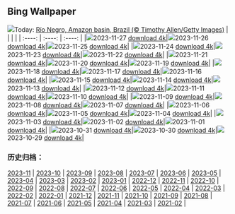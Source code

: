 ## Bing Wallpaper
![](https://global.bing.com/th?id=OHR.RioNegro_EN-IN8200017926_UHD.jpg&w=1000)Today: [Río Negro, Amazon basin, Brazil (© Timothy Allen/Getty Images)](https://global.bing.com/th?id=OHR.RioNegro_EN-IN8200017926_UHD.jpg)
|      |      |      |
| :----: | :----: | :----: |
|![](https://global.bing.com/th?id=OHR.RioNegro_EN-IN8200017926_UHD.jpg&pid=hp&w=384&h=216&rs=1&c=4)2023-11-27 [download 4k](https://global.bing.com/th?id=OHR.RioNegro_EN-IN8200017926_UHD.jpg)|![](https://global.bing.com/th?id=OHR.BradgateFallow_EN-IN7278653415_UHD.jpg&pid=hp&w=384&h=216&rs=1&c=4)2023-11-26 [download 4k](https://global.bing.com/th?id=OHR.BradgateFallow_EN-IN7278653415_UHD.jpg)|![](https://global.bing.com/th?id=OHR.TajoRiver_EN-IN6966241723_UHD.jpg&pid=hp&w=384&h=216&rs=1&c=4)2023-11-25 [download 4k](https://global.bing.com/th?id=OHR.TajoRiver_EN-IN6966241723_UHD.jpg)|
|![](https://global.bing.com/th?id=OHR.HallofMosses_EN-IN9360638768_UHD.jpg&pid=hp&w=384&h=216&rs=1&c=4)2023-11-24 [download 4k](https://global.bing.com/th?id=OHR.HallofMosses_EN-IN9360638768_UHD.jpg)|![](https://global.bing.com/th?id=OHR.VictoriaMemorialIndia_EN-IN2578716156_UHD.jpg&pid=hp&w=384&h=216&rs=1&c=4)2023-11-23 [download 4k](https://global.bing.com/th?id=OHR.VictoriaMemorialIndia_EN-IN2578716156_UHD.jpg)|![](https://global.bing.com/th?id=OHR.SnakeRiverTeton_EN-IN8458505185_UHD.jpg&pid=hp&w=384&h=216&rs=1&c=4)2023-11-22 [download 4k](https://global.bing.com/th?id=OHR.SnakeRiverTeton_EN-IN8458505185_UHD.jpg)|
|![](https://global.bing.com/th?id=OHR.HelloSeal_EN-IN4183768158_UHD.jpg&pid=hp&w=384&h=216&rs=1&c=4)2023-11-21 [download 4k](https://global.bing.com/th?id=OHR.HelloSeal_EN-IN4183768158_UHD.jpg)|![](https://global.bing.com/th?id=OHR.ChapmanAdventure_EN-IN7844405204_UHD.jpg&pid=hp&w=384&h=216&rs=1&c=4)2023-11-20 [download 4k](https://global.bing.com/th?id=OHR.ChapmanAdventure_EN-IN7844405204_UHD.jpg)|![](https://global.bing.com/th?id=OHR.FrozenBog_EN-IN7475675289_UHD.jpg&pid=hp&w=384&h=216&rs=1&c=4)2023-11-19 [download 4k](https://global.bing.com/th?id=OHR.FrozenBog_EN-IN7475675289_UHD.jpg)|
|![](https://global.bing.com/th?id=OHR.MilsePolarBear_EN-IN7189578814_UHD.jpg&pid=hp&w=384&h=216&rs=1&c=4)2023-11-18 [download 4k](https://global.bing.com/th?id=OHR.MilsePolarBear_EN-IN7189578814_UHD.jpg)|![](https://global.bing.com/th?id=OHR.BadRiver_EN-IN6923977079_UHD.jpg&pid=hp&w=384&h=216&rs=1&c=4)2023-11-17 [download 4k](https://global.bing.com/th?id=OHR.BadRiver_EN-IN6923977079_UHD.jpg)|![](https://global.bing.com/th?id=OHR.AthensAcropolis_EN-IN8777145681_UHD.jpg&pid=hp&w=384&h=216&rs=1&c=4)2023-11-16 [download 4k](https://global.bing.com/th?id=OHR.AthensAcropolis_EN-IN8777145681_UHD.jpg)|
|![](https://global.bing.com/th?id=OHR.SarekSweden_EN-IN7855309324_UHD.jpg&pid=hp&w=384&h=216&rs=1&c=4)2023-11-15 [download 4k](https://global.bing.com/th?id=OHR.SarekSweden_EN-IN7855309324_UHD.jpg)|![](https://global.bing.com/th?id=OHR.RussellLupines_EN-IN1879361282_UHD.jpg&pid=hp&w=384&h=216&rs=1&c=4)2023-11-14 [download 4k](https://global.bing.com/th?id=OHR.RussellLupines_EN-IN1879361282_UHD.jpg)|![](https://global.bing.com/th?id=OHR.OliveOrchard_EN-IN6860940446_UHD.jpg&pid=hp&w=384&h=216&rs=1&c=4)2023-11-13 [download 4k](https://global.bing.com/th?id=OHR.OliveOrchard_EN-IN6860940446_UHD.jpg)|
|![](https://global.bing.com/th?id=OHR.DiwaliAyodhya_EN-IN0905381665_UHD.jpg&pid=hp&w=384&h=216&rs=1&c=4)2023-11-12 [download 4k](https://global.bing.com/th?id=OHR.DiwaliAyodhya_EN-IN0905381665_UHD.jpg)|![](https://global.bing.com/th?id=OHR.FishingNetsKochi_EN-IN7237495596_UHD.jpg&pid=hp&w=384&h=216&rs=1&c=4)2023-11-11 [download 4k](https://global.bing.com/th?id=OHR.FishingNetsKochi_EN-IN7237495596_UHD.jpg)|![](https://global.bing.com/th?id=OHR.BadlandsSunrise_EN-IN3577388637_UHD.jpg&pid=hp&w=384&h=216&rs=1&c=4)2023-11-10 [download 4k](https://global.bing.com/th?id=OHR.BadlandsSunrise_EN-IN3577388637_UHD.jpg)|
|![](https://global.bing.com/th?id=OHR.NorwayBirch_EN-IN3209177079_UHD.jpg&pid=hp&w=384&h=216&rs=1&c=4)2023-11-09 [download 4k](https://global.bing.com/th?id=OHR.NorwayBirch_EN-IN3209177079_UHD.jpg)|![](https://global.bing.com/th?id=OHR.ManateeMama_EN-IN2707543582_UHD.jpg&pid=hp&w=384&h=216&rs=1&c=4)2023-11-08 [download 4k](https://global.bing.com/th?id=OHR.ManateeMama_EN-IN2707543582_UHD.jpg)|![](https://global.bing.com/th?id=OHR.KirkilaiTower_EN-IN6989463943_UHD.jpg&pid=hp&w=384&h=216&rs=1&c=4)2023-11-07 [download 4k](https://global.bing.com/th?id=OHR.KirkilaiTower_EN-IN6989463943_UHD.jpg)|
|![](https://global.bing.com/th?id=OHR.LagoPehoe_EN-IN2054677238_UHD.jpg&pid=hp&w=384&h=216&rs=1&c=4)2023-11-06 [download 4k](https://global.bing.com/th?id=OHR.LagoPehoe_EN-IN2054677238_UHD.jpg)|![](https://global.bing.com/th?id=OHR.SilencioSpain_EN-IN1715167974_UHD.jpg&pid=hp&w=384&h=216&rs=1&c=4)2023-11-05 [download 4k](https://global.bing.com/th?id=OHR.SilencioSpain_EN-IN1715167974_UHD.jpg)|![](https://global.bing.com/th?id=OHR.BisonSnow_EN-IN1261455789_UHD.jpg&pid=hp&w=384&h=216&rs=1&c=4)2023-11-04 [download 4k](https://global.bing.com/th?id=OHR.BisonSnow_EN-IN1261455789_UHD.jpg)|
|![](https://global.bing.com/th?id=OHR.SeaNettles_EN-IN0921605291_UHD.jpg&pid=hp&w=384&h=216&rs=1&c=4)2023-11-03 [download 4k](https://global.bing.com/th?id=OHR.SeaNettles_EN-IN0921605291_UHD.jpg)|![](https://global.bing.com/th?id=OHR.DeathValleySalt_EN-IN7646082145_UHD.jpg&pid=hp&w=384&h=216&rs=1&c=4)2023-11-02 [download 4k](https://global.bing.com/th?id=OHR.DeathValleySalt_EN-IN7646082145_UHD.jpg)|![](https://global.bing.com/th?id=OHR.HautBarr_EN-IN3887832280_UHD.jpg&pid=hp&w=384&h=216&rs=1&c=4)2023-11-01 [download 4k](https://global.bing.com/th?id=OHR.HautBarr_EN-IN3887832280_UHD.jpg)|
|![](https://global.bing.com/th?id=OHR.FuzerCastle_EN-IN7089088416_UHD.jpg&pid=hp&w=384&h=216&rs=1&c=4)2023-10-31 [download 4k](https://global.bing.com/th?id=OHR.FuzerCastle_EN-IN7089088416_UHD.jpg)|![](https://global.bing.com/th?id=OHR.AutumnRaven_EN-IN6850233265_UHD.jpg&pid=hp&w=384&h=216&rs=1&c=4)2023-10-30 [download 4k](https://global.bing.com/th?id=OHR.AutumnRaven_EN-IN6850233265_UHD.jpg)|![](https://global.bing.com/th?id=OHR.SavannahSculpture_EN-IN6597783856_UHD.jpg&pid=hp&w=384&h=216&rs=1&c=4)2023-10-29 [download 4k](https://global.bing.com/th?id=OHR.SavannahSculpture_EN-IN6597783856_UHD.jpg)|

### 历史归档：
[2023-11](https://github.com/niumoo/bing-wallpaper/tree/main/picture/2023-11/) | [2023-10](https://github.com/niumoo/bing-wallpaper/tree/main/picture/2023-10/) | [2023-09](https://github.com/niumoo/bing-wallpaper/tree/main/picture/2023-09/) | [2023-08](https://github.com/niumoo/bing-wallpaper/tree/main/picture/2023-08/) | [2023-07](https://github.com/niumoo/bing-wallpaper/tree/main/picture/2023-07/) | [2023-06](https://github.com/niumoo/bing-wallpaper/tree/main/picture/2023-06/) | [2023-05](https://github.com/niumoo/bing-wallpaper/tree/main/picture/2023-05/) | [2023-04](https://github.com/niumoo/bing-wallpaper/tree/main/picture/2023-04/) | 
[2023-03](https://github.com/niumoo/bing-wallpaper/tree/main/picture/2023-03/) | [2023-02](https://github.com/niumoo/bing-wallpaper/tree/main/picture/2023-02/) | [2023-01](https://github.com/niumoo/bing-wallpaper/tree/main/picture/2023-01/) | [2022-12](https://github.com/niumoo/bing-wallpaper/tree/main/picture/2022-12/) | [2022-11](https://github.com/niumoo/bing-wallpaper/tree/main/picture/2022-11/) | [2022-10](https://github.com/niumoo/bing-wallpaper/tree/main/picture/2022-10/) | [2022-09](https://github.com/niumoo/bing-wallpaper/tree/main/picture/2022-09/) | [2022-08](https://github.com/niumoo/bing-wallpaper/tree/main/picture/2022-08/) | 
[2022-07](https://github.com/niumoo/bing-wallpaper/tree/main/picture/2022-07/) | [2022-06](https://github.com/niumoo/bing-wallpaper/tree/main/picture/2022-06/) | [2022-05](https://github.com/niumoo/bing-wallpaper/tree/main/picture/2022-05/) | [2022-04](https://github.com/niumoo/bing-wallpaper/tree/main/picture/2022-04/) | [2022-03](https://github.com/niumoo/bing-wallpaper/tree/main/picture/2022-03/) | [2022-02](https://github.com/niumoo/bing-wallpaper/tree/main/picture/2022-02/) | [2022-01](https://github.com/niumoo/bing-wallpaper/tree/main/picture/2022-01/) | [2021-12](https://github.com/niumoo/bing-wallpaper/tree/main/picture/2021-12/) | 
[2021-11](https://github.com/niumoo/bing-wallpaper/tree/main/picture/2021-11/) | [2021-10](https://github.com/niumoo/bing-wallpaper/tree/main/picture/2021-10/) | [2021-09](https://github.com/niumoo/bing-wallpaper/tree/main/picture/2021-09/) | [2021-08](https://github.com/niumoo/bing-wallpaper/tree/main/picture/2021-08/) | [2021-07](https://github.com/niumoo/bing-wallpaper/tree/main/picture/2021-07/) | [2021-06](https://github.com/niumoo/bing-wallpaper/tree/main/picture/2021-06/) | [2021-05](https://github.com/niumoo/bing-wallpaper/tree/main/picture/2021-05/) | [2021-04](https://github.com/niumoo/bing-wallpaper/tree/main/picture/2021-04/) | 
[2021-03](https://github.com/niumoo/bing-wallpaper/tree/main/picture/2021-03/) | [2021-02](https://github.com/niumoo/bing-wallpaper/tree/main/picture/2021-02/) | 